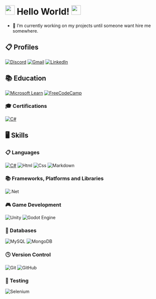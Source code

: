 <h1><img src="https://emojis.slackmojis.com/emojis/images/1531849430/4246/blob-sunglasses.gif?1531849430" width="30"/> Hello World! <img src="https://emojis.slackmojis.com/emojis/images/1531849430/4246/blob-sunglasses.gif?1531849430" width="30"/></h1>


- 🔭 I’m currently working on my projects until someone want hire me somewhere.

## 📋 Profiles
[![Discord](https://img.shields.io/badge/Discord-%235865F2.svg?style=for-the-badge&logo=discord&logoColor=white)](<https://discord.com/users/447854801577836559>)
[![Gmail](https://img.shields.io/badge/Gmail-D14836?style=for-the-badge&logo=gmail&logoColor=white)](https://mail.google.com/mail/u/0/?fs=1&tf=cm&source=mailto&to=contact@queechang.net)
[![LinkedIn](https://img.shields.io/badge/linkedin-%230077B5.svg?style=for-the-badge&logo=linkedin&logoColor=white)](https://www.linkedin.com/in/queechang)
[]()

## 📚 Education
[![Microsoft Learn](https://img.shields.io/badge/Microsoft_Learn-258ffa?style=for-the-badge&logo=microsoft&logoColor=white)](https://learn.microsoft.com/it-it/users/queechang/transcript/dg0xpaey61l80qx)
[![FreeCodeCamp](https://img.shields.io/badge/Freecodecamp-%23123.svg?&style=for-the-badge&logo=freecodecamp&logoColor=green)](https://www.freecodecamp.org/QueeChang)
### 🎓 Certifications
[![C#](https://img.shields.io/badge/c%23-%23239120.svg?style=for-the-badge&logo=csharp&logoColor=white)](https://www.freecodecamp.org/certification/QueeChang/foundational-c-sharp-with-microsoft)


## 🖥️ Skills
### 📋 Languages
[![C#](https://img.shields.io/badge/c%23-%23239120.svg?style=for-the-badge&logo=csharp&logoColor=white)](https://www.freecodecamp.org/certification/QueeChang/foundational-c-sharp-with-microsoft)
![Html](https://img.shields.io/badge/html-%23F05033.svg?style=for-the-badge&logo=html5&logoColor=white)
![Css](https://img.shields.io/badge/Css-0078D7.svg?style=for-the-badge&logo=css)
![Markdown](https://img.shields.io/badge/markdown-000000.svg?style=for-the-badge&logo=markdown)

### 📚 Frameworks, Platforms and Libraries
![.Net](https://img.shields.io/badge/.NET-5C2D91?style=for-the-badge&logo=.net&logoColor=white)
### 🎮 Game Development
![Unity](https://img.shields.io/badge/unity-%23000.svg?style=for-the-badge&logo=unity)
![Godot Engine](https://img.shields.io/badge/GODOT-%23FFFFFF.svg?style=for-the-badge&logo=godot-engine)
### 💾 Databases
![MySQL](https://img.shields.io/badge/mysql-4479A1.svg?style=for-the-badge&logo=mysql&logoColor=white)
![MongoDB](https://img.shields.io/badge/MongoDB-%234ea94b.svg?style=for-the-badge&logo=mongodb&logoColor=white)
### 🕓 Version Control
![Git](https://img.shields.io/badge/git-%23F05033.svg?style=for-the-badge&logo=git&logoColor=white)
![GitHub](https://img.shields.io/badge/github-%23121011.svg?style=for-the-badge&logo=github&logoColor=white)
### 🧪 Testing
![Selenium](https://img.shields.io/badge/-selenium-%43B02A?style=for-the-badge&logo=selenium&logoColor=white)

